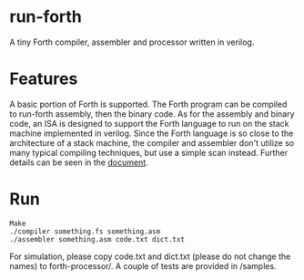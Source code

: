 # run-forth
A tiny Forth compiler, assembler and processor written in verilog.

# Features
A basic portion of Forth is supported. The Forth program can be compiled to run-forth assembly, then the binary code. As for the assembly and binary code, an ISA is designed to support the Forth language to run on the stack machine implemented in verilog. Since the Forth language is so close to the architecture of a stack machine, the compiler and assembler don't utilize so many typical compiling techniques, but use a simple scan instead. Further details can be seen in the [document](architecture.pdf).

# Run
```
Make
./compiler something.fs something.asm
./assembler something.asm code.txt dict.txt
```
For simulation, please copy code.txt and dict.txt (please do not change the names) to forth-processor/.
A couple of tests are provided in /samples.